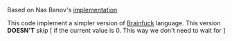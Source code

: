 Based on Nas Banov's [implementation](http://stackoverflow.com/questions/2588163/implementing-brainfuck-loops-in-an-interpreter#2588195)

This code implement a simpler version of [Brainfuck](https://en.wikipedia.org/wiki/Brainfuck) language. 
This version **DOESN'T** skip [ if the current value is 0. This way we don't need to wait for ]
